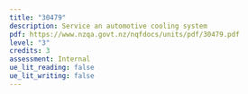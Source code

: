 ```yaml
---
title: "30479"
description: Service an automotive cooling system
pdf: https://www.nzqa.govt.nz/nqfdocs/units/pdf/30479.pdf
level: "3"
credits: 3
assessment: Internal
ue_lit_reading: false
ue_lit_writing: false
---
```

